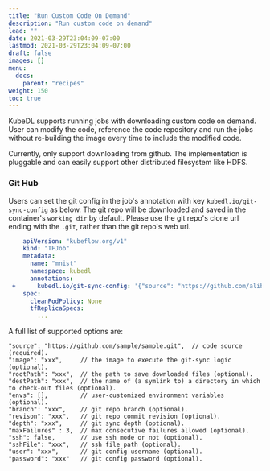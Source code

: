 ```yaml
---
title: "Run Custom Code On Demand"
description: "Run custom code on demand"
lead: ""
date: 2021-03-29T23:04:09-07:00
lastmod: 2021-03-29T23:04:09-07:00
draft: false
images: []
menu:
  docs:
    parent: "recipes"
weight: 150
toc: true
---
```


KubeDL supports running jobs with downloading custom code on demand.
User can modify the code, reference the code repository and run the jobs without re-building the image every time to include the modified code.

Currently, only support downloading from github. The implementation is pluggable and can easily support other distributed filesystem like HDFS.

### Git Hub

Users can set the git config in the job's annotation with key `kubedl.io/git-sync-config` as below. The git repo will be
downloaded and saved in the container's `working dir` by default. Please use the git repo's clone url ending with the `.git`,
rather than the git repo's web url.

```yaml
    apiVersion: "kubeflow.org/v1"
    kind: "TFJob"
    metadata:
      name: "mnist"
      namespace: kubedl
      annotations:
 +      kubedl.io/git-sync-config: '{"source": "https://github.com/alibaba/kubedl.git" }'
    spec:
      cleanPodPolicy: None
      tfReplicaSpecs:
        ...
```


A full list of supported options are:

```json5
"source": "https://github.com/sample/sample.git",  // code source (required).
"image": "xxx",     // the image to execute the git-sync logic (optional).
"rootPath": "xxx",  // the path to save downloaded files (optional).
"destPath": "xxx",  // the name of (a symlink to) a directory in which to check-out files (optional).
"envs": [],         // user-customized environment variables (optional).
"branch": "xxx",    // git repo branch (optional).
"revison": "xxx",   // git repo commit revision (optional).
"depth": "xxx",     // git sync depth (optional).
"maxFailures" : 3,  // max consecutive failures allowed (optional).
"ssh": false,       // use ssh mode or not (optional).
"sshFile": "xxx",   // ssh file path (optional).
"user": "xxx",      // git config username (optional).
"password": "xxx"   // git config password (optional).
```
